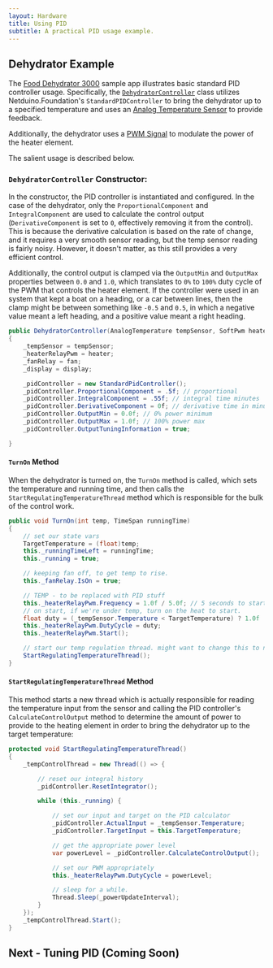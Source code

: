 ```yaml
---
layout: Hardware
title: Using PID
subtitle: A practical PID usage example.
---
```


## Dehydrator Example

The [Food Dehydrator 3000](https://github.com/WildernessLabs/Netduino_Samples/tree/master/Netduino.Foundation/FoodDehydrator3000) sample app illustrates basic standard PID controller usage. Specifically, the [`DehydratorController`](https://github.com/WildernessLabs/Netduino_Samples/blob/master/Netduino.Foundation/FoodDehydrator3000/FoodDehydrator3000/DehydratorController.cs) class utilizes Netduino.Foundation's `StandardPIDController` to bring the dehydrator up to a specified temperature and uses an [Analog Temperature Sensor](http://Netduino.Foundation/API/Sensors/Temperature/Analog/) to provide feedback.

Additionally, the dehydrator uses a [PWM Signal](/Netduino/Input_Output/Digital/PWM/) to modulate the power of the heater element.

The salient usage is described below.

### `DehydratorController` Constructor:

In the constructor, the PID controller is instantiated and configured. In the case of the dehydrator, only the `ProportionalComponent` and `IntegralComponent` are used to calculate the control output (`DerivativeComponent` is set to `0`, effectively removing it from the control). This is because the derivative calculation is based on the rate of change, and it requires a very smooth sensor reading, but the temp sensor reading is fairly noisy. However, it doesn't matter, as this still provides a very efficient control.

Additionally, the control output is clamped via the `OutputMin` and `OutputMax` properties between `0.0` and `1.0`, which translates to `0%` to `100%` duty cycle of the PWM that controls the heater element. If the controller were used in an system that kept a boat on a heading, or a car between lines, then the clamp might be between something like `-0.5` and `0.5`, in which a negative value meant a left heading, and a positive value meant a right heading.

```csharp
public DehydratorController(AnalogTemperature tempSensor, SoftPwm heater, Relay fan, SerialLCD display)
{
    _tempSensor = tempSensor;
    _heaterRelayPwm = heater;
    _fanRelay = fan;
    _display = display;

    _pidController = new StandardPidController();
    _pidController.ProportionalComponent = .5f; // proportional
    _pidController.IntegralComponent = .55f; // integral time minutes
    _pidController.DerivativeComponent = 0f; // derivative time in minutes
    _pidController.OutputMin = 0.0f; // 0% power minimum
    _pidController.OutputMax = 1.0f; // 100% power max
    _pidController.OutputTuningInformation = true;

}
```

#### `TurnOn` Method

When the dehydrator is turned on, the `TurnOn` method is called, which sets the temperature and running time, and then calls the `StartRegulatingTemperatureThread` method which is responsible for the bulk of the control work.

```csharp
public void TurnOn(int temp, TimeSpan runningTime)
{
    // set our state vars
    TargetTemperature = (float)temp;
    this._runningTimeLeft = runningTime;
    this._running = true;

    // keeping fan off, to get temp to rise.
    this._fanRelay.IsOn = true;

    // TEMP - to be replaced with PID stuff
    this._heaterRelayPwm.Frequency = 1.0f / 5.0f; // 5 seconds to start (later we can slow down)
    // on start, if we're under temp, turn on the heat to start.
    float duty = (_tempSensor.Temperature < TargetTemperature) ? 1.0f : 0.0f;
    this._heaterRelayPwm.DutyCycle = duty;
    this._heaterRelayPwm.Start();

    // start our temp regulation thread. might want to change this to notify.
    StartRegulatingTemperatureThread();
}
```

#### `StartRegulatingTemperatureThread` Method

This method starts a new thread which is actually responsible for reading the temperature input from the sensor and calling the PID controller's `CalculateControlOutput` method to determine the amount of power to provide to the heating element in order to bring the dehydrator up to the target temperature:

```csharp
protected void StartRegulatingTemperatureThread()
{
    _tempControlThread = new Thread(() => {

        // reset our integral history
        _pidController.ResetIntegrator();

        while (this._running) {

            // set our input and target on the PID calculator
            _pidController.ActualInput = _tempSensor.Temperature;
            _pidController.TargetInput = this.TargetTemperature;

            // get the appropriate power level
            var powerLevel = _pidController.CalculateControlOutput();

            // set our PWM appropriately
            this._heaterRelayPwm.DutyCycle = powerLevel;

            // sleep for a while.
            Thread.Sleep(_powerUpdateInterval);
        }
    });
    _tempControlThread.Start();
}
```

## Next - Tuning PID (Coming Soon)
